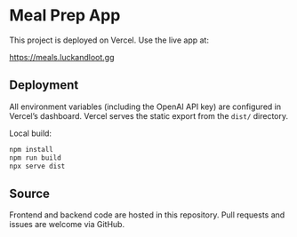 # Meal Prep App

This project is deployed on Vercel. Use the live app at:

https://meals.luckandloot.gg

## Deployment

All environment variables (including the OpenAI API key) are configured in Vercel’s dashboard. Vercel serves the static export from the `dist/` directory.

Local build:
```bash
npm install
npm run build
npx serve dist
```

## Source

Frontend and backend code are hosted in this repository. Pull requests and issues are welcome via GitHub.
